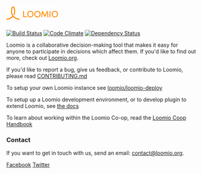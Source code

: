 <h1><a href="https://www.loomio.org"> <img src="app/assets/images/logo-orange.png" alt="Loomio"/></a> </h1>

[![Build Status](https://img.shields.io/travis/danofun/loomio.svg)](https://travis-ci.org/danofun/loomio)
[![Code Climate](https://img.shields.io/codeclimate/github/danofun/loomio.svg)](https://codeclimate.com/github/danofun/loomio)
[![Dependency Status](https://img.shields.io/gemnasium/danofun/loomio.svg)](https://gemnasium.com/danofun/loomio)

Loomio is a collaborative decision-making tool that makes it easy for anyone to participate in decisions which affect them. If you'd like to find out more, check out [Loomio.org](https://www.loomio.org).

If you'd like to report a bug, give us feedback, or contribute to Loomio, please read [CONTRIBUTING.md](https://github.com/danofun/loomio/blob/master/CONTRIBUTING.md)

To setup your own Loomio instance see [loomio/loomio-deploy](https://github.com/danofun/loomio-deploy)

To setup up a Loomio development environment, or to develop plugin to extend Loomio, see [the docs](docs/en/)

To learn about working within the Loomio Co-op, read the [Loomio Coop Handbook](https://github.com/loomio/loomio-coop-handbook)

### Contact

If you want to get in touch with us, send an email: [contact@loomio.org](mailto:contact@loomio.org).

[Facebook](https://facebook.com/Loomio) [Twitter](https://twitter.com/Loomio)
